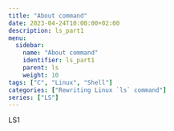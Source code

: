 ```yaml
---
title: "About command"
date: 2023-04-24T10:00:00+02:00
description: ls_part1
menu:
  sidebar:
    name: "About command"
    identifier: ls_part1
    parent: ls
    weight: 10
tags: ["C", "Linux", "Shell"]
categories: ["Rewriting Linux `ls` command"]
series: ["LS"]
---
```


LS1
